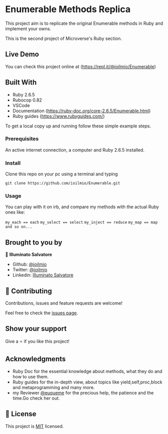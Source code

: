 # Enumerable Methods Replica

This project aim is to replicate the original Enumerable methods in Ruby and implement your owns.


This is the second project of Microverse's Ruby section.

## Live Demo

You can check this project online at (https://repl.it/@ioilmio/Enumerable)


## Built With

- Ruby 2.6.5
- Rubocop 0.82
- VSCode
- Documentation (https://ruby-doc.org/core-2.6.5/Enumerable.html)
- Ruby guides (https://www.rubyguides.com/)


To get a local copy up and running follow these simple example steps.

### Prerequisites

An active internet connection, a computer and Ruby 2.6.5 installed.


### Install
Clone this repo on your pc using a terminal and typing 

``git clone https://github.com/ioilmio/Enumerable.git``


### Usage

You can play with it on irb, and compare my methods with the actual Ruby ones like:

``my_each == each``
``my_select == select``
``my_inject == reduce``
``my_map == map``
``and so on...``




## Brought to you by

👤 **Illuminato Salvatore**

- Github: [@ioilmio](https://github.com/ioilmio)
- Twitter: [@ioilmio](https://twitter.com/ioilmio)
- Linkedin: [Illuminato Salvatore](https://www.linkedin.com/in/illuminato-salvatore/)


## 🤝 Contributing

Contributions, issues and feature requests are welcome!

Feel free to check the [issues page](https://github.com/ioilmio/Enumerable/issues).

## Show your support

Give a ⭐️ if you like this project!

## Acknowledgments

- Ruby Doc for the essential knowledge about methods, what they do and how to use them.
- Ruby guides for the in-depth view, about topics like yield,self,proc,block and metaprogramming and many more.
- my Reviewer [@euqueme](https://github.com/euqueme) for the precious help, the patience and the time.Go check her out.

## 📝 License

This project is [MIT](lic.url) licensed.
